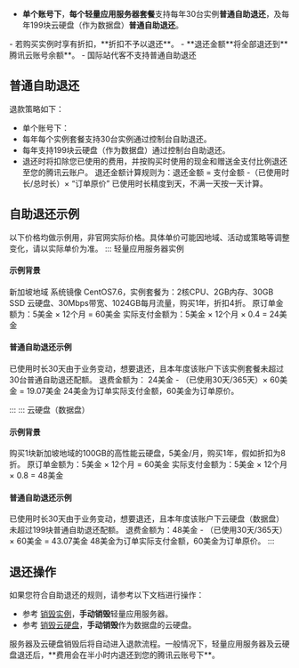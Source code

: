 - **单个账号下**，**每个轻量应用服务器套餐**支持每年30台实例**普通自助退还**，及每年199块云硬盘（作为数据盘）**普通自助退还**。

<dx-alert infotype="notice" title="">
- 若购买实例时享有折扣，**折扣不予以退还**。
- **退还金额**将全部退还到**腾讯云账号余额**。
- 国际站代客不支持普通自助退还
</dx-alert>



## 普通自助退还
退款策略如下：
- 单个账号下：
 - 每年每个实例套餐支持30台实例通过控制台自助退还。
 - 每年支持199块云硬盘（作为数据盘）通过控制台自助退还。
- 退还时将扣除您已使用的费用，并按购买时使用的现金和赠送金支付比例退还至您的腾讯云账户。
 退还金额计算规则为：退还金额 = 支付金额 -（已使用时长/总时长）× “订单原价”
  <dx-alert infotype="explain" title="">
  已使用时长精度到天，不满一天按一天计算。
  </dx-alert>


## 自助退还示例
<dx-alert infotype="notice" title="">
以下价格均做示例用，非官网实际价格。具体单价可能因地域、活动或策略等调整变化，请以实际单价为准。
</dx-alert>

<dx-tabs>
::: 轻量应用服务器实例

#### 示例背景
新加坡地域 系统镜像 CentOS7.6，实例套餐为：2核CPU、2GB内存、30GB SSD 云硬盘、30Mbps带宽、1024GB每月流量，购买1年，折扣4折。
原订单金额为：5美金 × 12个月 = 60美金
实际支付金额为：5美金  × 12个月 × 0.4 = 24美金


#### 普通自助退还示例
已使用时长30天由于业务变动，想要退还，且本年度该账户下该实例套餐未超过30台普通自助退还配额。
退费金额为： 24美金 - （已使用30天/365天）× 60美金 = 19.07美金
<dx-alert infotype="explain" title="">
24美金为订单实际支付金额，60美金为订单原价。
</dx-alert>



:::
::: 云硬盘（数据盘）
#### 示例背景
购买1块新加坡地域的100GB的高性能云硬盘，5美金/月，购买1年，假如折扣为8折。
原订单金额为：5美金 × 12个月 = 60美金
实际支付金额为：5美金 × 12个月 × 0.8 = 48美金

#### 普通自助退还示例
已使用时长30天由于业务变动，想要退还，且本年度该账户下云硬盘（数据盘）未超过199块普通自助退还配额。
退费金额为：48美金 - （已使用30天/365天）× 60美金 = 43.07美金
<dx-alert infotype="explain" title="">
48美金为订单实际支付金额，60美金为订单原价。
</dx-alert>
:::
</dx-tabs>


## 退还操作
如果您符合自助退还的规则，请参考以下文档进行操作：
- 参考 [销毁实例](https://intl.cloud.tencent.com/document/product/1103/41558)，**手动销毁**轻量应用服务器。
- 参考 [销毁云硬盘](https://intl.cloud.tencent.com/document/product/1103/46571)，**手动销毁**作为数据盘的云硬盘。
<dx-alert infotype="explain" title="">
服务器及云硬盘销毁后将自动进入退款流程。一般情况下，轻量应用服务器及云硬盘退还后，**费用会在半小时内退还到您的腾讯云账号下**。
</dx-alert>

